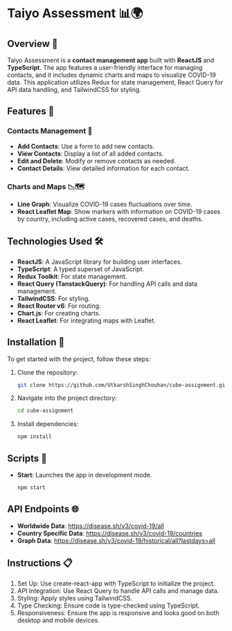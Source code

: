 # Taiyo Assessment 📊🌍

## Overview 🌟

Taiyo Assessment is a **contact management app** built with **ReactJS** and **TypeScript**. The app features a user-friendly interface for managing contacts, and it includes dynamic charts and maps to visualize COVID-19 data. This application utilizes Redux for state management, React Query for API data handling, and TailwindCSS for styling.

## Features 🚀

### Contacts Management 📇
- **Add Contacts**: Use a form to add new contacts.
- **View Contacts**: Display a list of all added contacts.
- **Edit and Delete**: Modify or remove contacts as needed.
- **Contact Details**: View detailed information for each contact.

### Charts and Maps 📉🗺️
- **Line Graph**: Visualize COVID-19 cases fluctuations over time.
- **React Leaflet Map**: Show markers with information on COVID-19 cases by country, including active cases, recovered cases, and deaths.

## Technologies Used 🛠️

- **ReactJS**: A JavaScript library for building user interfaces.
- **TypeScript**: A typed superset of JavaScript.
- **Redux Toolkit**: For state management.
- **React Query (TanstackQuery)**: For handling API calls and data management.
- **TailwindCSS**: For styling.
- **React Router v6**: For routing.
- **Chart.js**: For creating charts.
- **React Leaflet**: For integrating maps with Leaflet.

## Installation 🔧

To get started with the project, follow these steps:

1. Clone the repository:
   
   ```bash
   git clone https://github.com/UtkarshSinghChouhan/cube-assignment.git
   
2. Navigate into the project directory:
   
   ```bash
   cd cube-assignment
   
3. Install dependencies:
   
   ```bash
   npm install

## Scripts 📜

- **Start**: Launches the app in development mode.
  
     ```bash
  npm start

## API Endpoints 🌐

- **Worldwide Data**: https://disease.sh/v3/covid-19/all
- **Country Specific Data**: https://disease.sh/v3/covid-19/countries
- **Graph Data**: https://disease.sh/v3/covid-19/historical/all?lastdays=all

## Instructions 📋

 1. Set Up: Use create-react-app with TypeScript to initialize the project.
 2. API Integration: Use React Query to handle API calls and manage data.
 3. Styling: Apply styles using TailwindCSS.
 4. Type Checking: Ensure code is type-checked using TypeScript.
 5. Responsiveness: Ensure the app is responsive and looks good on both desktop and mobile devices.

